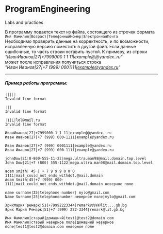 # ProgramEngineering
Labs and practices

В программу подается текст из файла, состоящего из строчек формата  
`Имя Фамилия|Возраст|ТелефонныйНомер|ЭлектроннаяПочта`  
Необходимо проверить данные на корректность, и по возможности, 
исправленную версию поместить в другой файл. 
Если данные ошибочные, то часть строки оставить пустой. К примеру, из строки  
_"ИванИванов|27|+7999000 1 1 11|example@@yandex..ru"_  
может после исправления получиться строка   
_"Иван Иванов|27|+7 (999) 0001111|example@yandex.ru"_

---  
##### Пример работы программы:
```  
|||||  
Invalid line format  
  
|||  
Invalid line format  
  
|1|1|lol@mail.ru  
Invalid line format  
  
ИванИванов|27|+7999000 1 1 11|example@@yandex..ru  
Иван Иванов|27|+7 (999) 000-1111|example@yandex.ru  
  
Иван Иванов|27|+7 (999) 0001111|example@yandex.ru  
Иван Иванов|27|+7 (999) 000-1111|example@yandex.ru  
  
johnDow|21|8-800-555-11-22|mega.ultra.man98@mail.domain.top.level  
John Dow|21|+7 (800) 555-1122|mega.ultra.man98@mail.domain.top.level  
  
adam smith| 45 | + 7 9 9 9 0 0 0 1111|mail_could_not_ends_withdot.@mail.domain  
Adam Smith|45|+7 (999) 000-1111|mail_could_not_ends_withdot.@mail.domain неверное поле  
  
name surname|25|telephone number| mylo@gmail.com  
Name Surname|25|telephonenumber неверное поле|mylo@gmail.com  
  
ЭрихМария ремарк|51|+79992223344|remark@@@@@lit....gb.bg  
Эрих Мария Ремарк|51|+7 (999) 222-3344|remark@lit.gb.bg  
  
Имя Фамилия|старый|домашний|test1@test2@domain.com  
Имя Фамилия|старый неверное поле|домашний неверное поле|test1@test2@domain.com неверное поле  ```  
